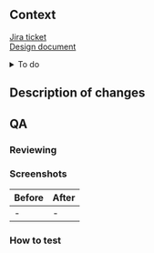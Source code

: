 ## Context

<!-- What is the purpose of this PR? -->

[Jira ticket](url)\
[Design document](url)

<!-- Is there anything left to do before this PR can be merged? -->

<details>
<summary>To do</summary>

- [ ]

</details>

## Description of changes

<!-- Summarize the changes you've made in this PR. -->

## QA

### Reviewing

<!-- What do you want the reviewer to look out for or pay special scrutiny to? -->

### Screenshots

<!-- Add screenshots to show the changes, if applicable. -->

| Before | After |
|--------|-------|
| -      | -     |

### How to test

<!-- What steps should the reviewer take to test this PR? -->
